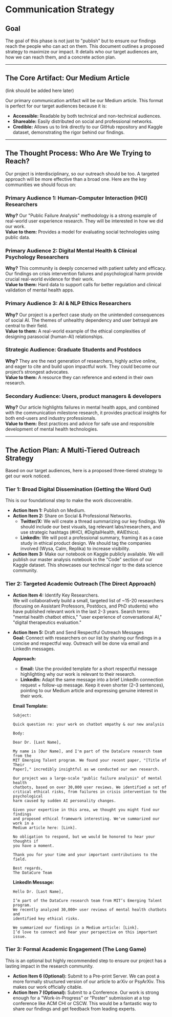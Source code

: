 # Communication Strategy

## Goal

The goal of this phase is not just to "publish" but to ensure our findings
reach the people who can act on them.
This document outlines a proposed strategy to maximize our impact. It details
who our target audiences are, how we can reach them, and a concrete action plan.

---

## The Core Artifact: Our Medium Article

(link should be added here later)  

Our primary communication artifact will be our Medium article. This format is
perfect for our target audiences because it is:  

- **Accessible:** Readable by both technical and non-technical audiences.  
- **Shareable:** Easily distributed on social and professional networks.  
- **Credible:** Allows us to link directly to our GitHub repository and Kaggle
dataset, demonstrating the rigor behind our findings.  

---

## The Thought Process: Who Are We Trying to Reach?

Our project is interdisciplinary, so our outreach should be too. A targeted
approach will be more effective than a broad one. Here are the key communities
we should focus on:  

### Primary Audience 1: Human-Computer Interaction (HCI) Researchers

**Why?** Our "Public Failure Analysis" methodology is a strong example of
real-world user experience research. They will be interested in how we did our
work.  
**Value to them:** Provides a model for evaluating social technologies using
public data.  

### Primary Audience 2: Digital Mental Health & Clinical Psychology Researchers

**Why?** This community is deeply concerned with patient safety and efficacy.
Our findings on crisis intervention failures and psychological harm provide
crucial real-world evidence for their work.  
**Value to them:** Hard data to support calls for better regulation and
clinical validation of mental health apps.  

### Primary Audience 3: AI & NLP Ethics Researchers

**Why?** Our project is a perfect case study on the unintended consequences of
social AI. The themes of unhealthy dependency and user betrayal are central to
their field.  
**Value to them:** A real-world example of the ethical complexities of
designing parasocial (human-AI) relationships.  

### Strategic Audience: Graduate Students and Postdocs

**Why?** They are the next generation of researchers, highly active online,  
and eager to cite and build upon impactful work. They could become our
project’s strongest advocates.  
**Value to them:** A resource they can reference and extend in their own
research.  

### Secondary Audience: Users, product managers & developers

**Why?** Our article highlights failures in mental health apps, and combined
with the communication milestone research, it provides practical insights for
both end-users and industry professionals.  
**Value to them:** Best practices and advice for safe use and responsible
development of mental health technologies.  

---

## The Action Plan: A Multi-Tiered Outreach Strategy

Based on our target audiences, here is a proposed three-tiered strategy to get
our work noticed.  

### Tier 1: Broad Digital Dissemination (Getting the Word Out)

This is our foundational step to make the work discoverable.  

- **Action Item 1:** Publish on Medium.  
- **Action Item 2:** Share on Social & Professional Networks.  
  - **Twitter/X:** We will create a thread summarizing our key findings. We
  should include our best visuals, tag relevant labs/researchers, and use
  strategic hashtags (#HCI, #DigitalHealth, #AIEthics).  
  - **LinkedIn:** We will post a professional summary, framing it as a case
  study in ethical product design. We should tag the companies involved
  (Wysa, Calm, Replika) to increase visibility.  
- **Action Item 3:** Make our notebook on Kaggle publicly available. We will
publish our master analysis notebook in the "Code" section of our Kaggle
dataset. This showcases our technical rigor to the data
science community.  

### Tier 2: Targeted Academic Outreach (The Direct Approach)

- **Action Item 4:** Identify Key Researchers.  
  We will collaboratively build a small, targeted list of ~15-20 researchers
  (focusing on Assistant Professors, Postdocs, and PhD students) who have
  published relevant work in the last 2-3 years.
  Search terms: "mental health chatbot ethics," "user experience of
  conversational AI," "digital therapeutics evaluation."  

- **Action Item 5:** Draft and Send Respectful Outreach Messages  
**Goal:** Connect with researchers on our list by sharing our findings in a
concise and respectful way. Outreach will be done via email and LinkedIn
messages.  

  **Approach:**  
  - **Email:** Use the provided template for a short
  respectful message highlighting why our work is relevant to their research.  
  - **LinkedIn:** Adapt the same message into a brief LinkedIn connection
  request + follow-up message. Keep it even shorter (2–3 sentences),
  pointing to our Medium article and expressing genuine interest in their
  work.  

  **Email Template:**

      Subject:

      Quick question re: your work on chatbot empathy & our new analysis
      
      Body:

      Dear Dr. [Last Name],

      My name is [Our Name], and I'm part of the DataCure research team from the
      MIT Emerging Talent program. We found your recent paper, "[Title of Their
      Paper]," incredibly insightful as we conducted our own research.

      Our project was a large-scale "public failure analysis" of mental health
      chatbots, based on over 30,000 user reviews. We identified a set of
      critical ethical risks, from failures in crisis intervention to the psychological
      harm caused by sudden AI personality changes.

      Given your expertise in this area, we thought you might find our findings
      and proposed ethical framework interesting. We've summarized our work in a
      Medium article here: [Link].
      
      No obligation to respond, but we would be honored to hear your thoughts if
      you have a moment.
      
      Thank you for your time and your important contributions to the field.

      Best regards,  
      The DataCure Team

  **LinkedIn Message:**

      Hello Dr. [Last Name],

      I’m part of the DataCure research team from MIT’s Emerging Talent program.
      We recently analyzed 30,000+ user reviews of mental health chatbots and 
      identified key ethical risks.

      We summarized our findings in a Medium article: [Link].
      I’d love to connect and hear your perspective on this important issue.

### Tier 3: Formal Academic Engagement (The Long Game)

This is an optional but highly recommended step to ensure our project has a
lasting impact in the research community.  

- **Action Item 6 (Optional):** Submit to a Pre-print Server. We can post a
more formally structured version of our article to arXiv or PsyArXiv. This
makes our work officially citable.  
- **Action Item 7 (Optional):** Submit to a Conference. Our work is strong
enough for a "Work-in-Progress" or "Poster" submission at a top conference
like ACM CHI or CSCW. This would be a fantastic way to share our findings
and get feedback from leading experts.  
